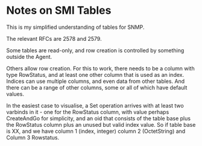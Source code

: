 # Notes on SMI Tables

This is my simplified understanding of tables for SNMP.

The relevant RFCs are 2578 and 2579. 

Some tables are read-only, and row creation is controlled by something outside the Agent.

Others allow row creation. For this to work, there needs to be a column with type RowStatus, and
at least one other column that is used as an index. Indices can use multiple columns, and even data from other tables. And there can be a range of other columns, some or all of which have default values.

In the easiest case to visualise, a Set operation arrives with at least two varbinds in it - one for the RowStatus column, with value perhaps CreateAndGo for simplicity, and an oid that consists of the table base plus the RowStatus column plus an unused but valid index value. So if table base is XX, and we have column 1 (index, integer) column 2 (OctetString) and Column 3 Rowstatus.